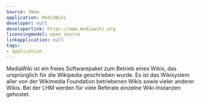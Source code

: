 ```yaml
---
Source: SNow
application: MediaWiki
developer: null
developerlink: https://www.mediawiki.org
licensingmodel: open source
linkapplication: null
tags:
- application
---
```

MediaWiki ist ein freies Softwarepaket zum Betrieb eines Wikis, das ursprünglich für die Wikipedia geschrieben wurde. Es ist das Wikisystem aller von der Wikimedia Foundation betriebenen Wikis sowie vieler anderer Wikis. Bei der LHM werden für viele Referate einzelne Wiki-Instanzen gehostet. 
